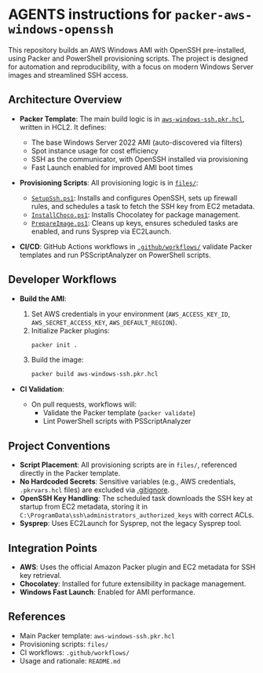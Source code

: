 # AGENTS instructions for `packer-aws-windows-openssh`

This repository builds an AWS Windows AMI with OpenSSH pre-installed, using Packer and PowerShell provisioning scripts. The project is designed for automation and reproducibility, with a focus on modern Windows Server images and streamlined SSH access.

## Architecture Overview

- **Packer Template**: The main build logic is in [`aws-windows-ssh.pkr.hcl`](../aws-windows-ssh.pkr.hcl), written in HCL2. It defines:
  - The base Windows Server 2022 AMI (auto-discovered via filters)
  - Spot instance usage for cost efficiency
  - SSH as the communicator, with OpenSSH installed via provisioning
  - Fast Launch enabled for improved AMI boot times

- **Provisioning Scripts**: All provisioning logic is in [`files/`](../files/):
  - [`SetupSsh.ps1`](../files/SetupSsh.ps1): Installs and configures OpenSSH, sets up firewall rules, and schedules a task to fetch the SSH key from EC2 metadata.
  - [`InstallChoco.ps1`](../files/InstallChoco.ps1): Installs Chocolatey for package management.
  - [`PrepareImage.ps1`](../files/PrepareImage.ps1): Cleans up keys, ensures scheduled tasks are enabled, and runs Sysprep via EC2Launch.

- **CI/CD**: GitHub Actions workflows in [`.github/workflows/`](../.github/workflows/) validate Packer templates and run PSScriptAnalyzer on PowerShell scripts.

## Developer Workflows

- **Build the AMI**:
  1. Set AWS credentials in your environment (`AWS_ACCESS_KEY_ID`, `AWS_SECRET_ACCESS_KEY`, `AWS_DEFAULT_REGION`).
  2. Initialize Packer plugins:
     ```sh
     packer init .
     ```
  3. Build the image:
     ```sh
     packer build aws-windows-ssh.pkr.hcl
     ```

- **CI Validation**:
  - On pull requests, workflows will:
    - Validate the Packer template (`packer validate`)
    - Lint PowerShell scripts with PSScriptAnalyzer

## Project Conventions

- **Script Placement**: All provisioning scripts are in `files/`, referenced directly in the Packer template.
- **No Hardcoded Secrets**: Sensitive variables (e.g., AWS credentials, `.pkrvars.hcl` files) are excluded via [.gitignore](http://_vscodecontentref_/0).
- **OpenSSH Key Handling**: The scheduled task downloads the SSH key at startup from EC2 metadata, storing it in `C:\ProgramData\ssh\administrators_authorized_keys` with correct ACLs.
- **Sysprep**: Uses EC2Launch for Sysprep, not the legacy Sysprep tool.

## Integration Points

- **AWS**: Uses the official Amazon Packer plugin and EC2 metadata for SSH key retrieval.
- **Chocolatey**: Installed for future extensibility in package management.
- **Windows Fast Launch**: Enabled for AMI performance.

## References

- Main Packer template: `aws-windows-ssh.pkr.hcl`
- Provisioning scripts: `files/`
- CI workflows: `.github/workflows/`
- Usage and rationale: `README.md`
